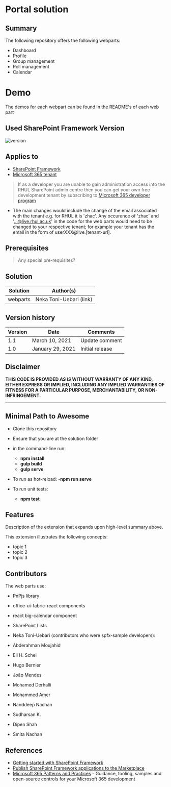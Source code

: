 # Portal solution

## Summary

The following repository offers the following webparts:
- Dashboard
- Profile
- Group management
- Poll management
- Calendar

# Demo
The demos for each webpart can be found in the README's of each web part


## Used SharePoint Framework Version

![version](https://img.shields.io/badge/version-1.16.1-green.svg)

## Applies to

- [SharePoint Framework](https://aka.ms/spfx)
- [Microsoft 365 tenant](https://docs.microsoft.com/en-us/sharepoint/dev/spfx/set-up-your-developer-tenant)

> If as a developer you are unable to gain administration access into the RHUL SharePoint admin centre then you can get your own free development tenant by subscribing to [Microsoft 365 developer program](http://aka.ms/o365devprogram)
- The main changes would include the change of the email associated with the tenant e.g. for RHUL it is 'zhac'. Any occurence of 'zhac' and '...@live.rhul.ac.uk' in the code for the web parts would need to be changed to your respective tenant; for example your tenant has the email in the form of userXXX@live.[tenant-url].

## Prerequisites

> Any special pre-requisites?

## Solution

| Solution    | Author(s)                                               |
| ----------- | ------------------------------------------------------- |
| webparts | Neka Toni-Uebari (link) |

## Version history

| Version | Date             | Comments        |
| ------- | ---------------- | --------------- |
| 1.1     | March 10, 2021   | Update comment  |
| 1.0     | January 29, 2021 | Initial release |

## Disclaimer

**THIS CODE IS PROVIDED _AS IS_ WITHOUT WARRANTY OF ANY KIND, EITHER EXPRESS OR IMPLIED, INCLUDING ANY IMPLIED WARRANTIES OF FITNESS FOR A PARTICULAR PURPOSE, MERCHANTABILITY, OR NON-INFRINGEMENT.**

---

## Minimal Path to Awesome

- Clone this repository
- Ensure that you are at the solution folder
- in the command-line run:
  - **npm install**
  - **gulp build**
  - **gulp serve**

- To run as hot-reload:
  -**npm run serve**

- To run unit tests:
  - **npm test**


## Features

Description of the extension that expands upon high-level summary above.

This extension illustrates the following concepts:

- topic 1
- topic 2
- topic 3

## Contributors
The web parts use:
- PnPjs library
- office-ui-fabric-react components
- react big-calendar component
- SharePoint Lists

- Neka Toni-Uebari 
(contributors who were spfx-sample developers): 
- Abderahman Moujahid
- Eli H. Schei
- Hugo Bernier
- João Mendes
- Mohamed Derhalli
- Mohammed Amer
- Nanddeep Nachan
- Sudharsan K. 
- Dipen Shah 
- Smita Nachan

## References

- [Getting started with SharePoint Framework](https://docs.microsoft.com/en-us/sharepoint/dev/spfx/set-up-your-developer-tenant)
- [Publish SharePoint Framework applications to the Marketplace](https://docs.microsoft.com/en-us/sharepoint/dev/spfx/publish-to-marketplace-overview)
- [Microsoft 365 Patterns and Practices](https://aka.ms/m365pnp) - Guidance, tooling, samples and open-source controls for your Microsoft 365 development
